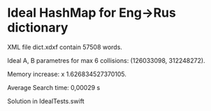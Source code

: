 <h1>Ideal HashMap for Eng->Rus dictionary</h1>
<p>XML file dict.xdxf contain 57508 words.</p>
<p>Ideal A, B parametres for max 6 collisions: (126033098, 312248272).</p>
<p>Memory increase: x 1.626834527370105.</p>
<p>Average Search time: 0,00029 s</p>
<p>Solution in IdealTests.swift</p>
